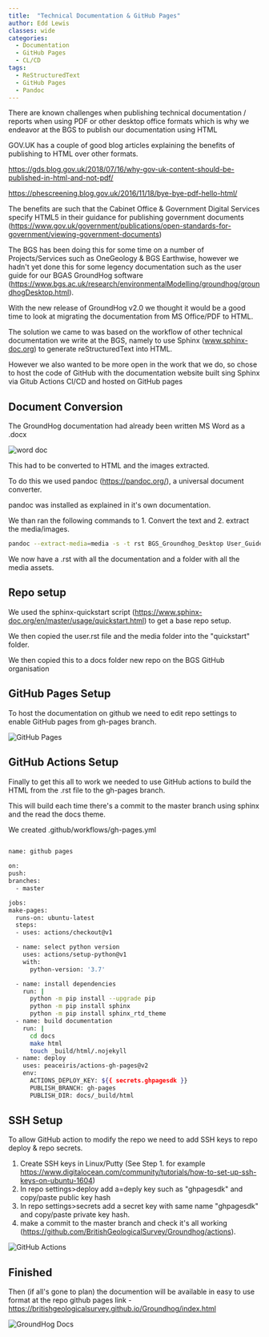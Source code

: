 ```yaml
---
title:  "Technical Documentation & GitHub Pages"
author: Edd Lewis
classes: wide
categories:
  - Documentation
  - GitHub Pages
  - CL/CD
tags:
  - ReStructuredText
  - GitHub Pages
  - Pandoc
---
```


There are known challenges when publishing technical documentation / reports when using PDF or other desktop office formats which is why we endeavor at the BGS to publish our documentation using HTML

GOV.UK has a couple of good blog articles explaining the benefits of publishing to HTML over other formats. 

https://gds.blog.gov.uk/2018/07/16/why-gov-uk-content-should-be-published-in-html-and-not-pdf/

https://phescreening.blog.gov.uk/2016/11/18/bye-bye-pdf-hello-html/

The benefits are such that the Cabinet Office & Government Digital Services specify HTML5 in their guidance for publishing government documents (https://www.gov.uk/government/publications/open-standards-for-government/viewing-government-documents) 

The BGS has been doing this for some time on a number of Projects/Services such as OneGeology & BGS Earthwise, however we hadn't yet done this for some legency documentation such as the user guide for our BGAS GroundHog software (https://www.bgs.ac.uk/research/environmentalModelling/groundhog/groundhogDesktop.html).

With the new release of GroundHog v2.0 we thought it would be a good time to look at migrating the documentation from MS Office/PDF to HTML. 

The solution we came to was based on the workflow of other technical documentation we write at the BGS, namely to use Sphinx (www.sphinx-doc.org) to generate reStructuredText into HTML. 

However we also wanted to be more open in the work that we do, so chose to host the code of GitHub with the documentation website built sing Sphinx via Gitub Actions CI/CD and hosted on GitHub pages 

## Document Conversion  

The GroundHog documentation had already been written MS Word as a .docx 

![word doc](../../assets/images/2020-02-03-Technical-Documentation/groundhog_word.PNG)

This had to be converted to HTML and the images extracted. 

To do this we used pandoc (https://pandoc.org/), a universal document converter. 

pandoc was installed as explained in it's own documentation.

We than ran the following commands to 1. Convert the text and 2. extract the media/images.  

```bash
pandoc --extract-media=media -s -t rst BGS_Groundhog_Desktop User_Guide_v2_0 -o user.rst
```

We now have a .rst with all the documentation and a folder with all the media assets. 

## Repo setup 

We used the sphinx-quickstart script (https://www.sphinx-doc.org/en/master/usage/quickstart.html) to get a base repo setup. 

We then copied the user.rst file and the media folder into the "quickstart" folder. 

We then copied this to a docs folder new repo on the BGS GitHub organisation 

## GitHub Pages Setup

To host the documentation on github we need to edit repo settings to enable GitHub pages from gh-pages branch. 

![GitHub Pages](../../assets/images/2020-02-03-Technical-Documentation/github_setup.png) 

## GitHub Actions Setup

Finally to get this all to work we needed to use GitHub actions to build the HTML from the .rst file to the gh-pages branch. 

This will build each time there's a commit to the master branch using sphinx and the read the docs theme. 

We created .github/workflows/gh-pages.yml

```bash
		
name: github pages

on:
push:
branches:
  - master

jobs:
make-pages:
  runs-on: ubuntu-latest
  steps:
  - uses: actions/checkout@v1

  - name: select python version
    uses: actions/setup-python@v1
    with:
      python-version: '3.7'

  - name: install dependencies
    run: |
      python -m pip install --upgrade pip
      python -m pip install sphinx
      python -m pip install sphinx_rtd_theme
  - name: build documentation
    run: |
      cd docs
      make html
      touch _build/html/.nojekyll
  - name: deploy
    uses: peaceiris/actions-gh-pages@v2
    env:
      ACTIONS_DEPLOY_KEY: ${{ secrets.ghpagesdk }}
      PUBLISH_BRANCH: gh-pages
      PUBLISH_DIR: docs/_build/html
```

## SSH Setup

To allow GitHub action to modify the repo we need to add SSH keys to repo deploy & repo secrets. 

1. Create SSH keys in Linux/Putty (See Step 1. for example https://www.digitalocean.com/community/tutorials/how-to-set-up-ssh-keys-on-ubuntu-1604)
2.  In repo settings>deploy add a=deply key such as "ghpagesdk" and copy/paste public key hash
3. In repo settings>secrets add a secret key with same name "ghpagesdk" and copy/paste private key hash. 
4.  make a commit to the master branch and check it's all working (https://github.com/BritishGeologicalSurvey/Groundhog/actions). 

![GitHub Actions](../../assets/images/2020-02-03-Technical-Documentation/Github_Actions.png) 

## Finished

Then (if all's gone to plan) the documention will be available in easy to use format at the repo github pages link - https://britishgeologicalsurvey.github.io/Groundhog/index.html 

![GroundHog Docs](../../assets/images/2020-02-03-Technical-Documentation/groundhog_docs.png) 
